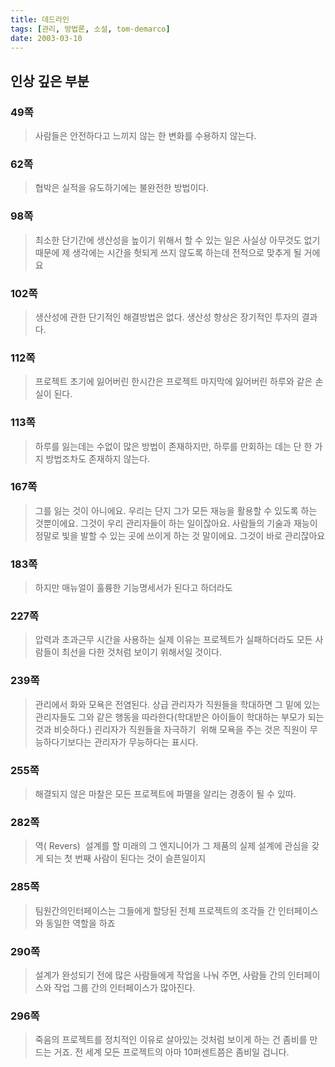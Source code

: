 ```yaml
---
title: 데드라인
tags: [관리, 방법론, 소설, tom-demarco]
date: 2003-03-10
---
```


## 인상 깊은 부분

### 49쪽
> 사람들은 안전하다고 느끼지 않는 한 변화를 수용하지 않는다.

### 62쪽
> 협박은 실적을 유도하기에는 불완전한 방법이다.

### 98쪽
> 최소한 단기간에 생산성을 높이기 위해서 할 수 있는 일은 사실상 아무것도 없기 때문에 제 생각에는 시간을 헛되게 쓰지 않도록 하는데 전적으로 맞추게 될 거에요

### 102쪽
> 생산성에 관한 단기적인 해결방법은 없다.
> 생산성 향상은 장기적인 투자의 결과다.

### 112쪽
> 프로젝트 초기에 잃어버린 한시간은 프로젝트 마지막에 잃어버린 하루와 같은 손실이 된다.

### 113쪽
> 하루를 잃는데는 수없이 많은 방법이 존재하지만, 하루를 만회하는 데는 단 한 가지 방법조차도 존재하지 않는다.

### 167쪽
> 그를 잃는 것이 아니에요. 우리는 단지 그가 모든 재능을 활용할 수 있도록 하는 것뿐이에요. 그것이 우리 관리자들이 하는 일이잖아요. 사람들의 기술과 재능이 정말로 빛을 발할 수 있는 곳에 쓰이게 하는 것 말이에요. 그것이 바로 관리잖아요

### 183쪽
> 하지만 매뉴얼이 훌륭한 기능명세서가 된다고 하더라도

### 227쪽
> 압력과 초과근무 시간을 사용하는 실제 이유는 프로젝트가 실패하더라도 모든 사람들이 최선을 다한 것처럼 보이기 위해서일 것이다.

### 239쪽
> 관리에서 화와 모욕은 전염된다. 상급 관리자가 직원들을 학대하면 그 밑에 있는 관리자들도 그와 같은 행동을 따라한다(학대받은 아이들이 학대하는 부모가 되는 것과 비슷하다.)
괸리자가 직원들을 자극하기  위해 모욕을 주는 것은 직원이 무능하다기보다는 관리자가 무능하다는 표시다. 

### 255쪽
> 해결되지 않은 마찰은 모든 프로젝트에 파멸을 알리는 경종이 될 수 있따.

### 282쪽
> 역( Revers)  설계를 할 미래의 그 엔지니어가 그 제품의 실제 설계에 관심을 갖게 되는 첫 번째 사람이 된다는 것이 슬픈일이지

### 285쪽
> 팀원간의인터페이스는 그들에게 할당된 전체 프로젝트의 조각들 간 인터페이스와 동일한 역할을 하죠

### 290쪽
> 설계가 완성되기 전에 많은 사람들에게 작업을 나눠 주면, 사람들 간의 인터페이스와 작업 그룹 간의 인터페이스가 많아진다.

### 296쪽
> 죽음의 프로젝트를 정치적인 이유로 살아있는 것처럼 보이게 하는 건 좀비를 만드는 거죠. 전 세계 모든 프로젝트의 아마 10퍼센트쯤은 좀비일 겁니다.
